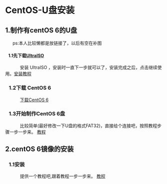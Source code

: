 # CentOS-U盘安装  

## 1.制作有centOS 6的U盘

&nbsp;&nbsp;&nbsp;&nbsp;&nbsp;&nbsp;ps:本人比较懒都是放链接了，以后有空在补图

#### &nbsp;&nbsp;&nbsp;1.1先下载[UltraISO](UltraISO "https://pan.baidu.com/s/1wlMSnuLzAk61q5BwQ2lWNA") 

&nbsp;&nbsp;&nbsp;&nbsp;&nbsp;&nbsp;&nbsp;&nbsp;&nbsp;&nbsp;&nbsp;&nbsp;安装 UltraISO
，安装时一直下一步就可以了，安装完成之后，点击继续使用。[安装教程](教程 "https://jingyan.baidu.com/article/c1a3101eb07dc5de646deb75.html")

### &nbsp;&nbsp;&nbsp;1.2下载 CentOS 6

&nbsp;&nbsp;&nbsp;&nbsp;&nbsp;&nbsp;&nbsp;&nbsp;&nbsp;&nbsp;&nbsp;&nbsp;[下载CentOS 6](CentOS6 "https://pan.baidu.com/s/1egC0z7zqvZ1PEz0VpEkV6Q")

### &nbsp;&nbsp;&nbsp;1.3开始制作CentOS 6盘

&nbsp;&nbsp;&nbsp;&nbsp;&nbsp;&nbsp;&nbsp;&nbsp;&nbsp;&nbsp;&nbsp;&nbsp;比较简单(最好修改一下U盘的格式FAT32)，直接给个连接吧，按照教程步骤一步一步来。 [教程](本人比较懒 "https://jingyan.baidu.com/article/49711c614d0971fa451b7c59.html")

## 2.centOS 6镜像的安装

### &nbsp;&nbsp;&nbsp;1.1安装

&nbsp;&nbsp;&nbsp;&nbsp;&nbsp;&nbsp;&nbsp;&nbsp;&nbsp;&nbsp;&nbsp;&nbsp;提供一个教程吧,跟着教程一步一步来。 [教程](教程 "https://www.cnblogs.com/weigege/p/9237760.html")
